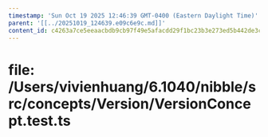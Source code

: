 ```yaml
---
timestamp: 'Sun Oct 19 2025 12:46:39 GMT-0400 (Eastern Daylight Time)'
parent: '[[../20251019_124639.e09c6e9c.md]]'
content_id: c4263a7ce5eeaacbdb9cb97f49e5afacdd29f1bc23b3e273ed5b442de3cfcee4
---
```


# file: /Users/vivienhuang/6.1040/nibble/src/concepts/Version/VersionConcept.test.ts

```typescript
```

